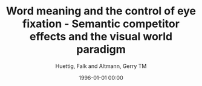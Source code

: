 ---
layout: post
title: Word meaning and the control of eye fixation - Semantic competitor effects and the visual world paradigm

date: 1996-01-01 00:00
author: Huettig, Falk and Altmann, Gerry TM
tags: ["eye movements","priming","semantic features","visual world"]
journal: Cognition

link: https://doi.org/10.1016/j.cognition.2004.10.003

year: 2005
---